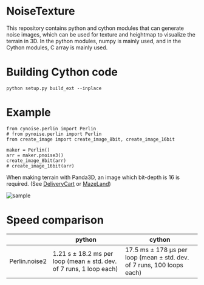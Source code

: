 # NoiseTexture

This repository contains python and cython modules that can generate noise images, which can be used for texture and heightmap to visualize the terrain in 3D. 
In the python modules, numpy is mainly used, and in the Cython modules, C array is mainly used. 


# Building Cython code

```
python setup.py build_ext --inplace
```

# Example

```
from cynoise.perlin import Perlin
# from pynoise.perlin import Perlin
from create_image import create_image_8bit, create_image_16bit

maker = Perlin()
arr = maker.pnoise3()
create_image_8bit(arr)
# create_image_16bit(arr)
```
When making terrain with Panda3D, an image which bit-depth is 16 is required.
(See [DeliveryCart](https://github.com/taKana671/DeliveryCart) or [MazeLand](https://github.com/taKana671/MazeLand))


![sample](https://github.com/user-attachments/assets/d8c7a581-de6b-4af6-90ad-a4d095d6a854)

# Speed ​​comparison

|                   |              python                                                  |        cython
|-------------------|----------------------------------------------------------------------|--------------------------------------------------------------------------                     
| Perlin.noise2     | 1.21 s ± 18.2 ms per loop (mean ± std. dev. of 7 runs, 1 loop each)  |   17.5 ms ± 178 μs per loop (mean ± std. dev. of 7 runs, 100 loops each)

